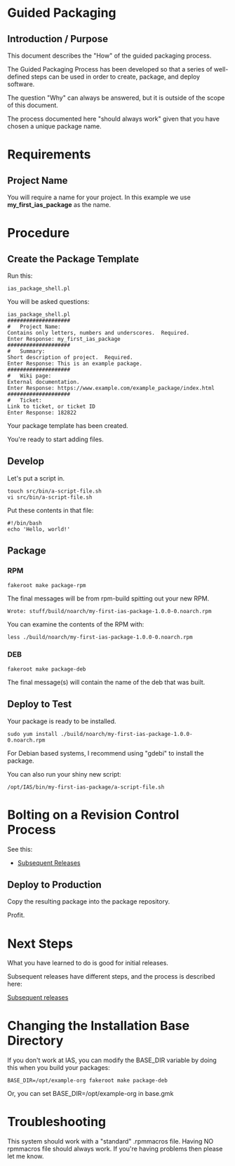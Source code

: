 # Guided Packaging

## Introduction / Purpose


This document describes the "How" of the guided packaging process.

The Guided Packaging Process has been developed so that a series of well-defined steps can be used in order to create, package, and deploy software.

The question "Why" can always be answered, but it is outside of the scope of this document.

The process documented here "should always work" given that you have chosen a unique package name.

# Requirements

## Project Name

You will require a name for your project. In this example we use **my_first_ias_package** as the name.

# Procedure

## Create the Package Template

Run this:

```
ias_package_shell.pl
```

You will be asked questions:

```
ias_package_shell.pl
####################
#   Project Name: 
Contains only letters, numbers and underscores.  Required.
Enter Response: my_first_ias_package
####################
#   Summary: 
Short description of project.  Required.
Enter Response: This is an example package.
####################
#   Wiki page: 
External documentation.
Enter Response: https://www.example.com/example_package/index.html
####################
#   Ticket: 
Link to ticket, or ticket ID
Enter Response: 182822

```

Your package template has been created.

You're ready to start adding files.

## Develop
Let's put a script in.

```
touch src/bin/a-script-file.sh
vi src/bin/a-script-file.sh
```

Put these contents in that file:

```
#!/bin/bash
echo 'Hello, world!'
```

## Package

### RPM

```
fakeroot make package-rpm
```

The final messages will be from rpm-build spitting out your new RPM.

```Wrote: stuff/build/noarch/my-first-ias-package-1.0.0-0.noarch.rpm```

You can examine the contents of the RPM with:

```less ./build/noarch/my-first-ias-package-1.0.0-0.noarch.rpm```

### DEB

```
fakeroot make package-deb
```

The final message(s) will contain the name of the deb that was built.

## Deploy to Test

Your package is ready to be installed.

```
sudo yum install ./build/noarch/my-first-ias-package-1.0.0-0.noarch.rpm
```

For Debian based systems, I recommend using "gdebi" to install the package.

You can also run your shiny new script:

```
/opt/IAS/bin/my-first-ias-package/a-script-file.sh
```

# Bolting on a Revision Control Process

See this:

* [Subsequent Releases](./ias-guided-packaging-release-process-annotated.md)

## Deploy to Production

Copy the resulting package into the package repository.

Profit.


# Next Steps

What you have learned to do is good for initial releases.

Subsequent releases have different steps, and the process is described here:

[Subsequent releases](./ias-guided-packaging-release-process-annotated.md)

# Changing the Installation Base Directory

If you don't work at IAS, you can modify the BASE_DIR variable by doing this when you build your packages:
```
BASE_DIR=/opt/example-org fakeroot make package-deb
```

Or, you can set BASE_DIR=/opt/example-org in base.gmk
# Troubleshooting
This system should work with a "standard" .rpmmacros  file.  Having NO rpmmacros file should always work.
If you're having problems then please let me know.
